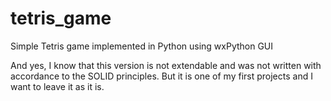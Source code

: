 # tetris_game

Simple Tetris game implemented in Python using wxPython GUI

And yes, I know that this version is not extendable and was not written
with accordance to the SOLID principles.
But it is one of my first projects and I want to leave it as it is.
